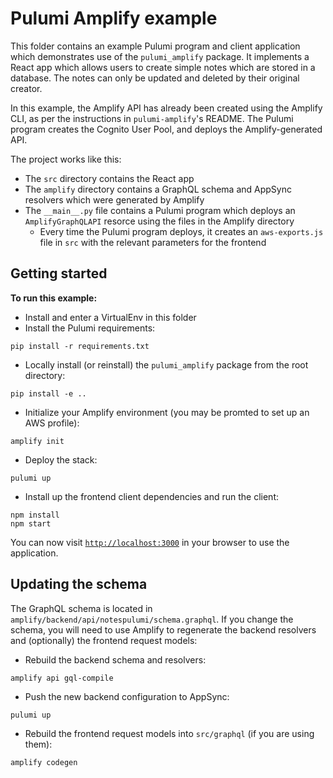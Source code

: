 # Pulumi Amplify example

This folder contains an example Pulumi program and client application which demonstrates
use of the `pulumi_amplify` package.  It implements a React app which allows users to
create simple notes which are stored in a database.  The notes can only be updated and
deleted by their original creator.

In this example, the Amplify API has already been created using the Amplify CLI, as per
the instructions in `pulumi-amplify`'s README.  The Pulumi program creates the Cognito
User Pool, and deploys the Amplify-generated API.

The project works like this:

* The `src` directory contains the React app
* The `amplify` directory contains a GraphQL schema and AppSync resolvers which were generated by Amplify
* The `__main__.py` file contains a Pulumi program which deploys an `AmplifyGraphQLAPI` resorce using the files in the Amplify directory
  * Every time the Pulumi program deploys, it creates an `aws-exports.js` file in `src` with the relevant parameters for the frontend


## Getting started

**To run this example:**

* Install and enter a VirtualEnv in this folder
* Install the Pulumi requirements:

```
pip install -r requirements.txt
```

* Locally install (or reinstall) the `pulumi_amplify` package from the root directory:

```
pip install -e ..
```

* Initialize your Amplify environment (you may be promted to set up an AWS profile):

```
amplify init
```

* Deploy the stack:

```
pulumi up
```

* Install up the frontend client dependencies and run the client:

```
npm install
npm start
```

You can now visit [`http://localhost:3000`](http://localhost:3000) in your browser to use the application.

## Updating the schema

The GraphQL schema is located in `amplify/backend/api/notespulumi/schema.graphql`.  If
you change the schema, you will need to use Amplify to regenerate the backend resolvers
and (optionally) the frontend request models:

* Rebuild the backend schema and resolvers:

```
amplify api gql-compile
```

* Push the new backend configuration to AppSync:

```
pulumi up
```

* Rebuild the frontend request models into `src/graphql` (if you are using them):

```
amplify codegen
```
